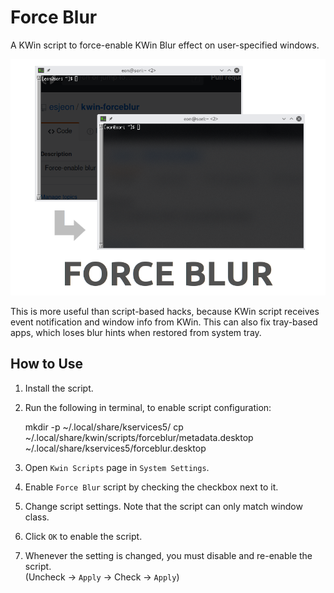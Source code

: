 
Force Blur
==========

A KWin script to force-enable KWin Blur effect on user-specified windows.

![image](image.png)

This is more useful than script-based hacks, because KWin script receives event
notification and window info from KWin. This can also fix tray-based apps,
which loses blur hints when restored from system tray.


How to Use
----------

1. Install the script.

2. Run the following in terminal, to enable script configuration:

	mkdir -p ~/.local/share/kservices5/
	cp ~/.local/share/kwin/scripts/forceblur/metadata.desktop ~/.local/share/kservices5/forceblur.desktop

3. Open `Kwin Scripts` page in `System Settings`.

4. Enable `Force Blur` script by checking the checkbox next to it.

5. Change script settings. Note that the script can only match window class.

6. Click `OK` to enable the script.

7. Whenever the setting is changed, you must disable and re-enable the script.  
   (Uncheck -> `Apply` -> Check -> `Apply`)

